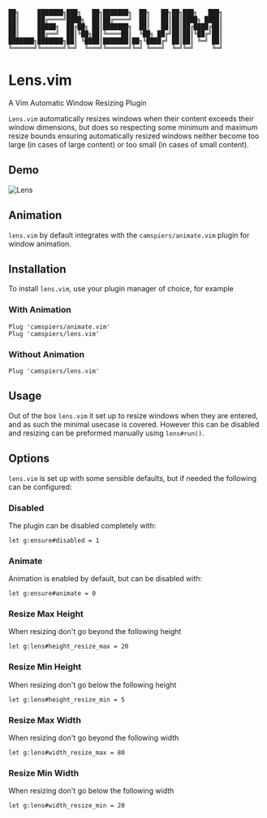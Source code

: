 
```
██╗     ███████╗███╗   ██╗███████╗  ██╗   ██╗██╗███╗   ███╗
██║     ██╔════╝████╗  ██║██╔════╝  ██║   ██║██║████╗ ████║
██║     █████╗  ██╔██╗ ██║███████╗  ██║   ██║██║██╔████╔██║
██║     ██╔══╝  ██║╚██╗██║╚════██║  ╚██╗ ██╔╝██║██║╚██╔╝██║
███████╗███████╗██║ ╚████║███████║██╗╚████╔╝ ██║██║ ╚═╝ ██║
╚══════╝╚══════╝╚═╝  ╚═══╝╚══════╝╚═╝ ╚═══╝  ╚═╝╚═╝     ╚═╝
```

# Lens.vim

A Vim Automatic Window Resizing Plugin

`Lens.vim` automatically resizes windows when their content exceeds their window dimensions,
but does so respecting some minimum and maximum resize bounds ensuring automatically resized
windows neither become too large (in cases of large content) or too small (in cases of small content).

## Demo

![Lens](https://user-images.githubusercontent.com/51294/75085928-222ab880-5593-11ea-881c-32f32db27fa5.gif)

## Animation

`lens.vim` by default integrates with the `camspiers/animate.vim` plugin for window animation.

## Installation

To install `lens.vim`, use your plugin manager of choice, for example

### With Animation

```
Plug 'camspiers/animate.vim'
Plug 'camspiers/lens.vim'
```

### Without Animation

```
Plug 'camspiers/lens.vim'
```

## Usage

Out of the box `lens.vim` it set up to resize windows when they are entered, and as such the minimal usecase is covered. However this can be disabled and resizing can be preformed manually using `lens#run()`.

## Options

`lens.vim` is set up with some sensible defaults, but if needed the following can be configured:

### Disabled

The plugin can be disabled completely with:

```
let g:ensure#disabled = 1
```

### Animate

Animation is enabled by default, but can be disabled with:

```
let g:ensure#animate = 0
```

### Resize Max Height

When resizing don't go beyond the following height

```
let g:lens#height_resize_max = 20
```

### Resize Min Height

When resizing don't go below the following height

```
let g:lens#height_resize_min = 5
```

### Resize Max Width

When resizing don't go beyond the following width

```
let g:lens#width_resize_max = 80
```

### Resize Min Width

When resizing don't go below the following width

```
let g:lens#width_resize_min = 20
```
